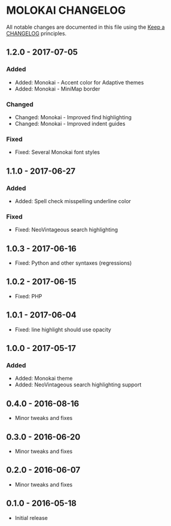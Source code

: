 # MOLOKAI CHANGELOG

All notable changes are documented in this file using the [Keep a CHANGELOG](http://keepachangelog.com/) principles.

## 1.2.0 - 2017-07-05

### Added

* Added: Monokai - Accent color for Adaptive themes
* Added: Monokai - MiniMap border

### Changed

* Changed: Monokai - Improved find highlighting
* Changed: Monokai - Improved indent guides

### Fixed

* Fixed: Several Monokai font styles

## 1.1.0 - 2017-06-27

### Added

* Added: Spell check misspelling underline color

### Fixed

* Fixed: NeoVintageous search highlighting

## 1.0.3 - 2017-06-16

* Fixed: Python and other syntaxes (regressions)

## 1.0.2 - 2017-06-15

* Fixed: PHP

## 1.0.1 - 2017-06-04

* Fixed: line highlight should use opacity

## 1.0.0 - 2017-05-17

### Added

* Added: Monokai theme
* Added: NeoVintageous search highlighting support

## 0.4.0 - 2016-08-16

* Minor tweaks and fixes

## 0.3.0 - 2016-06-20

* Minor tweaks and fixes

## 0.2.0 - 2016-06-07

* Minor tweaks and fixes

## 0.1.0 - 2016-05-18

* Initial release
